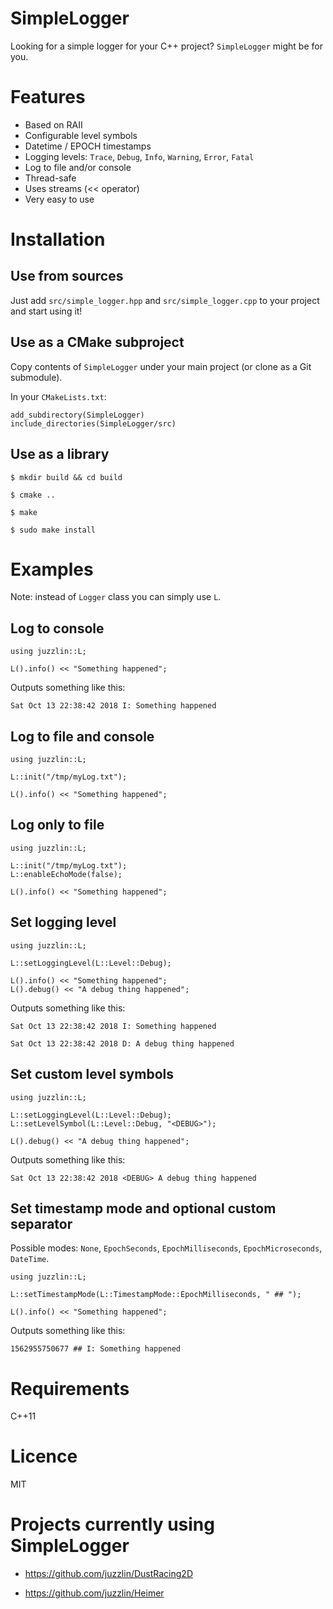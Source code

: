 SimpleLogger
============

Looking for a simple logger for your C++ project? `SimpleLogger` might be for you.

# Features

* Based on RAII
* Configurable level symbols
* Datetime / EPOCH timestamps
* Logging levels: `Trace`, `Debug`, `Info`, `Warning`, `Error`, `Fatal`
* Log to file and/or console
* Thread-safe
* Uses streams (<< operator)
* Very easy to use

# Installation

## Use from sources

Just add `src/simple_logger.hpp` and `src/simple_logger.cpp` to your project and start using it!

## Use as a CMake subproject

Copy contents of `SimpleLogger` under your main project (or clone as a Git submodule).

In your `CMakeLists.txt`:

```
add_subdirectory(SimpleLogger)
include_directories(SimpleLogger/src)
```

## Use as a library

`$ mkdir build && cd build`

`$ cmake ..`

`$ make`

`$ sudo make install`

# Examples

Note: instead of `Logger` class you can simply use `L`.

## Log to console

```
using juzzlin::L;

L().info() << "Something happened";
```

Outputs something like this:

`Sat Oct 13 22:38:42 2018 I: Something happened`

## Log to file and console

```
using juzzlin::L;

L::init("/tmp/myLog.txt");

L().info() << "Something happened";
```

## Log only to file

```
using juzzlin::L;

L::init("/tmp/myLog.txt");
L::enableEchoMode(false);

L().info() << "Something happened";
```

## Set logging level

```
using juzzlin::L;

L::setLoggingLevel(L::Level::Debug);

L().info() << "Something happened";
L().debug() << "A debug thing happened";
```

Outputs something like this:

`Sat Oct 13 22:38:42 2018 I: Something happened`

`Sat Oct 13 22:38:42 2018 D: A debug thing happened`

## Set custom level symbols

```
using juzzlin::L;

L::setLoggingLevel(L::Level::Debug);
L::setLevelSymbol(L::Level::Debug, "<DEBUG>");

L().debug() << "A debug thing happened";
```

Outputs something like this:

`Sat Oct 13 22:38:42 2018 <DEBUG> A debug thing happened`

## Set timestamp mode and optional custom separator

Possible modes: `None`, `EpochSeconds`, `EpochMilliseconds`, `EpochMicroseconds`, `DateTime`.

```
using juzzlin::L;

L::setTimestampMode(L::TimestampMode::EpochMilliseconds, " ## ");

L().info() << "Something happened";
```

Outputs something like this:

`1562955750677 ## I: Something happened`

# Requirements

C++11

# Licence

MIT

# Projects currently using SimpleLogger

* https://github.com/juzzlin/DustRacing2D

* https://github.com/juzzlin/Heimer

